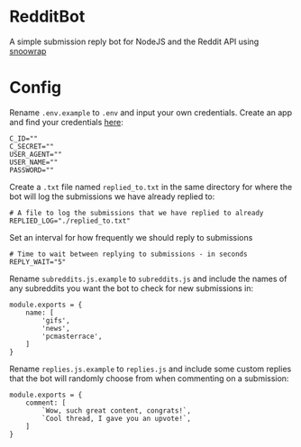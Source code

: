 # RedditBot
A simple submission reply bot for NodeJS and the Reddit API using [snoowrap](https://github.com/not-an-aardvark/snoowrap)

# Config
Rename `.env.example` to `.env` and input your own credentials. Create an app and find your credentials [here](https://www.reddit.com/prefs/apps):
```
C_ID=""
C_SECRET=""
USER_AGENT=""
USER_NAME=""
PASSWORD=""
```
Create a `.txt` file named `replied_to.txt` in the same directory for where the bot will log the submissions we have already replied to:
```
# A file to log the submissions that we have replied to already
REPLIED_LOG="./replied_to.txt"
```
Set an interval for how frequently we should reply to submissions
```
# Time to wait between replying to submissions - in seconds
REPLY_WAIT="5"
```
Rename `subreddits.js.example` to `subreddits.js` and include the names of any subreddits you want the bot to check for new submissions in:
```
module.exports = {
    name: [
        'gifs',
        'news',
        'pcmasterrace',
    ]
}
```
Rename `replies.js.example` to `replies.js` and include some custom replies that the bot will randomly choose from when commenting on a submission:
```
module.exports = {
    comment: [
        `Wow, such great content, congrats!`,
        `Cool thread, I gave you an upvote!`,
    ]
}
```
